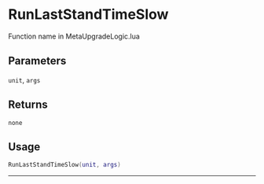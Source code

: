 # RunLastStandTimeSlow
Function name in MetaUpgradeLogic.lua
## Parameters
`unit`, `args`
## Returns
`none`
## Usage
```lua
RunLastStandTimeSlow(unit, args)
```
---
